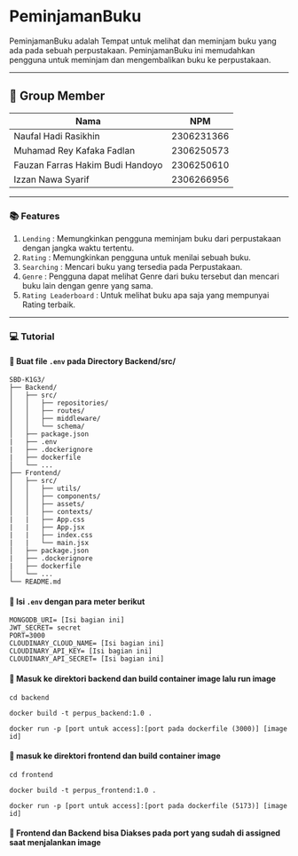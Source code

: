 # PeminjamanBuku

PeminjamanBuku adalah Tempat untuk melihat dan meminjam buku yang ada pada sebuah perpustakaan. PeminjamanBuku ini memudahkan pengguna untuk meminjam dan mengembalikan buku ke perpustakaan.

---

## 👥 Group Member

| Nama | NPM |
|---------|---------|
|Naufal Hadi Rasikhin|2306231366|
|Muhamad Rey Kafaka Fadlan|2306250573|
|Fauzan Farras Hakim Budi Handoyo|2306250610|
|Izzan Nawa Syarif|2306266956|

---

### 📚 Features

1. `Lending` : Memungkinkan pengguna meminjam buku dari perpustakaan dengan jangka waktu tertentu.
2. `Rating` : Memungkinkan pengguna untuk menilai sebuah buku.
3. `Searching` : Mencari buku yang tersedia pada Perpustakaan.
4. `Genre` : Pengguna dapat melihat Genre dari buku tersebut dan mencari buku lain dengan genre yang sama.
5. `Rating Leaderboard` : Untuk melihat buku apa saja yang mempunyai Rating terbaik.

---

### 💻 Tutorial
#### 🚩 Buat file `.env` pada Directory Backend/src/ 
```
SBD-K1G3/  
├── Backend/  
│   ├── src/
│   │   ├── repositories/
│   │   ├── routes/
│   │   ├── middleware/
│   │   └── schema/
│   ├── package.json
|   ├── .env
|   ├── .dockerignore
|   ├── dockerfile
│   └── ...
├── Frontend/
│   ├── src/
│   │   ├── utils/
│   │   ├── components/
│   │   ├── assets/
│   │   ├── contexts/
|   |   ├── App.css
|   |   ├── App.jsx
|   |   ├── index.css
|   |   └── main.jsx
│   ├── package.json
|   ├── .dockerignore
|   ├── dockerfile
│   └── ...
└── README.md
```

#### 🔰 Isi `.env` dengan para meter berikut
```
MONGODB_URI= [Isi bagian ini]
JWT_SECRET= secret
PORT=3000
CLOUDINARY_CLOUD_NAME= [Isi bagian ini]
CLOUDINARY_API_KEY= [Isi bagian ini]
CLOUDINARY_API_SECRET= [Isi bagian ini]
```

#### 🎨 Masuk ke direktori backend dan build container image lalu run image
```
cd backend

docker build -t perpus_backend:1.0 .

docker run -p [port untuk access]:[port pada dockerfile (3000)] [image id] 
```

#### 🚀 masuk ke direktori frontend dan build container image
```
cd frontend

docker build -t perpus_frontend:1.0 .

docker run -p [port untuk access]:[port pada dockerfile (5173)] [image id] 
```

#### 💮 Frontend dan Backend bisa Diakses pada port yang sudah di assigned saat menjalankan image